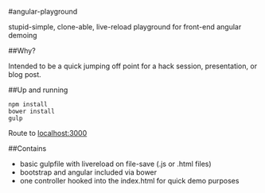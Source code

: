 #angular-playground

stupid-simple, clone-able, live-reload playground for front-end angular demoing

##Why?

Intended to be a quick jumping off point for a hack session, presentation, or
blog post.

##Up and running

```
npm install
bower install
gulp
```

Route to [localhost:3000](http://localhost:3000/)

##Contains

- basic gulpfile with livereload on file-save (.js or .html files)
- bootstrap and angular included via bower
- one controller hooked into the index.html for quick demo purposes
